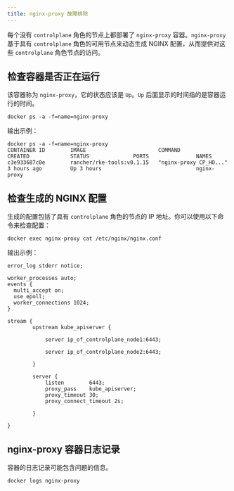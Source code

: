 ```yaml
---
title: nginx-proxy 故障排除
---
```


每个没有 `controlplane` 角色的节点上都部署了 `nginx-proxy` 容器。`nginx-proxy` 基于具有 `controlplane` 角色的可用节点来动态生成 NGINX 配置，从而提供对这些 `controlplane` 角色节点的访问。

## 检查容器是否正在运行

该容器称为 `nginx-proxy`，它的状态应该是 `Up`。`Up` 后面显示的时间指的是容器运行的时间。

```
docker ps -a -f=name=nginx-proxy
```

输出示例：

```
docker ps -a -f=name=nginx-proxy
CONTAINER ID        IMAGE                       COMMAND                  CREATED             STATUS              PORTS               NAMES
c3e933687c0e        rancher/rke-tools:v0.1.15   "nginx-proxy CP_HO..."   3 hours ago         Up 3 hours                              nginx-proxy
```

## 检查生成的 NGINX 配置

生成的配置包括了具有 `controlplane` 角色的节点的 IP 地址。你可以使用以下命令来检查配置：

```
docker exec nginx-proxy cat /etc/nginx/nginx.conf
```

输出示例：
```
error_log stderr notice;

worker_processes auto;
events {
  multi_accept on;
  use epoll;
  worker_connections 1024;
}

stream {
        upstream kube_apiserver {

            server ip_of_controlplane_node1:6443;

            server ip_of_controlplane_node2:6443;

        }

        server {
            listen        6443;
            proxy_pass    kube_apiserver;
            proxy_timeout 30;
            proxy_connect_timeout 2s;

        }

}
```

## nginx-proxy 容器日志记录

容器的日志记录可能包含问题的信息。

```
docker logs nginx-proxy
```
